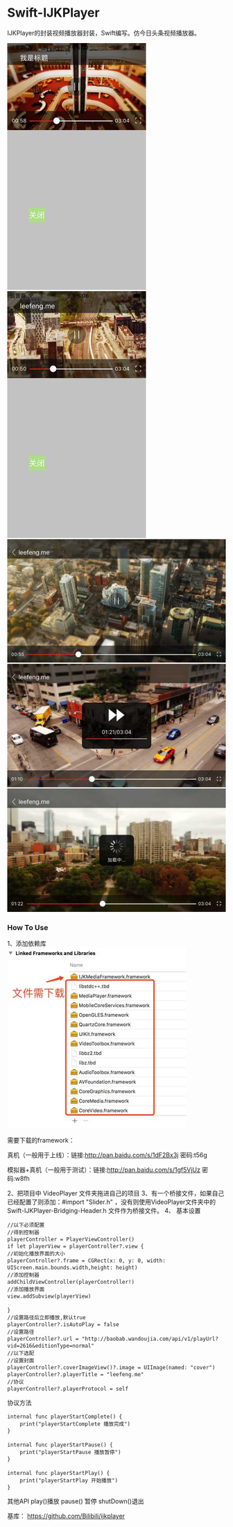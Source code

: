 # Swift-IJKPlayer

IJKPlayer的封装视频播放器封装，Swift编写。仿今日头条视频播放器。

<img src="./screen1.jpg" /><img src="./screen2.jpg" /><img src="./screen3.jpg" /><img src="./screen4.jpg" /><img src="./screen5.jpg" />

### How To Use

1、添加依赖库
<img src="./screen10.jpg" />

需要下载的framework：

真机（一般用于上线）：链接:http://pan.baidu.com/s/1dF2Bx3j  密码:t56g

模拟器+真机（一般用于测试）：链接:http://pan.baidu.com/s/1gf5VjUz  密码:w8fh

2、把项目中 VideoPlayer 文件夹拖进自己的项目
3、有一个桥接文件，如果自己已经配置了则添加：#import "Slider.h" ，没有则使用VideoPlayer文件夹中的 Swift-IJKPlayer-Bridging-Header.h 文件作为桥接文件。
4、
基本设置

```
//以下必须配置
//得到控制器
playerController = PlayerViewController()
if let playerView = playerController?.view {
//初始化播放界面的大小
playerController?.frame = CGRect(x: 0, y: 0, width: UIScreen.main.bounds.width,height: height)
//添加控制器
addChildViewController(playerController!)
//添加播放界面
view.addSubview(playerView)

}
//设置路径后立即播放,默认true
playerController?.isAutoPlay = false
//设置路径
playerController?.url = "http://baobab.wandoujia.com/api/v1/playUrl?vid=2616&editionType=normal"
//以下选配
//设置封面
playerController?.coverImageView()?.image = UIImage(named: "cover")
playerController?.playerTitle = "leefeng.me"
//协议
playerController?.playerProtocol = self

```

协议方法


````
internal func playerStartComplete() {
    print("playerStartComplete 播放完成")
}

internal func playerStartPause() {
    print("playerStartPause 播放暂停")
}

internal func playerStartPlay() {
    print("playerStartPlay 开始播放")
}

````

其他API
play()播放
pause() 暂停
shutDown()退出

基库： https://github.com/Bilibili/ijkplayer

